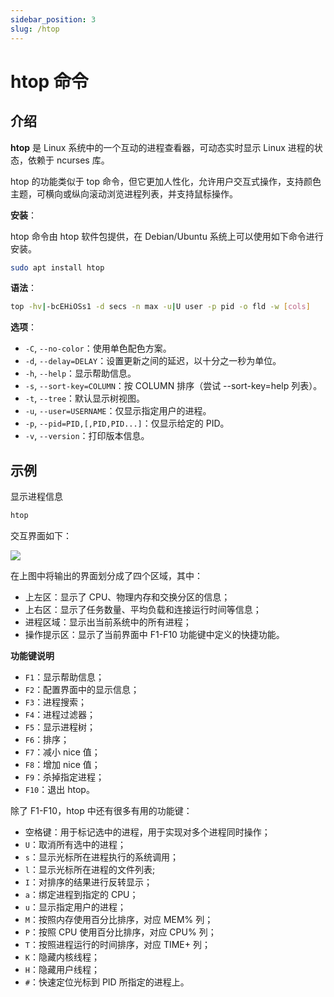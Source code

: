 ```yaml
---
sidebar_position: 3
slug: /htop
---
```


# htop 命令



## 介绍

**htop** 是 Linux 系统中的一个互动的进程查看器，可动态实时显示 Linux 进程的状态，依赖于 ncurses 库。

htop 的功能类似于 top 命令，但它更加人性化，允许用户交互式操作，支持颜色主题，可横向或纵向滚动浏览进程列表，并支持鼠标操作。

**安装**：

htop 命令由 htop 软件包提供，在 Debian/Ubuntu 系统上可以使用如下命令进行安装。

```bash
sudo apt install htop
```

**语法**：

```bash
top -hv|-bcEHiOSs1 -d secs -n max -u|U user -p pid -o fld -w [cols]
```

**选项**：

- `-C`, `--no-color`：使用单色配色方案。
- `-d`, `--delay=DELAY`：设置更新之间的延迟，以十分之一秒为单位。
- `-h`, `--help`：显示帮助信息。
- `-s`, `--sort-key=COLUMN`：按 COLUMN 排序（尝试 --sort-key=help 列表）。
- `-t`, `--tree`：默认显示树视图。
- `-u`, `--user=USERNAME`：仅显示指定用户的进程。
- `-p`, `--pid=PID,[,PID,PID...]`：仅显示给定的 PID。
- `-v`, `--version`：打印版本信息。



## 示例

显示进程信息

```bash
htop
```

交互界面如下：

![](https://static.getiot.tech/linux-htop-command.png#center)

在上图中将输出的界面划分成了四个区域，其中：

- 上左区：显示了 CPU、物理内存和交换分区的信息；
- 上右区：显示了任务数量、平均负载和连接运行时间等信息；
- 进程区域：显示出当前系统中的所有进程；
- 操作提示区：显示了当前界面中 F1-F10 功能键中定义的快捷功能。

**功能键说明**

- `F1`：显示帮助信息；
- `F2`：配置界面中的显示信息；
- `F3`：进程搜索；
- `F4`：进程过滤器；
- `F5`：显示进程树；
- `F6`：排序；
- `F7`：减小 nice 值；
- `F8`：增加 nice 值；
- `F9`：杀掉指定进程；
- `F10`：退出 htop。

除了 F1-F10，htop 中还有很多有用的功能键：

- 空格键：用于标记选中的进程，用于实现对多个进程同时操作；
- `U`：取消所有选中的进程；
- `s`：显示光标所在进程执行的系统调用；
- `l`：显示光标所在进程的文件列表; 
- `I`：对排序的结果进行反转显示；
- `a`：绑定进程到指定的 CPU；
- `u`：显示指定用户的进程；
- `M`：按照内存使用百分比排序，对应 MEM% 列；
- `P`：按照 CPU 使用百分比排序，对应 CPU% 列；
- `T`：按照进程运行的时间排序，对应 TIME+ 列；
- `K`：隐藏内核线程；
- `H`：隐藏用户线程；
- `#`：快速定位光标到 PID 所指定的进程上。

